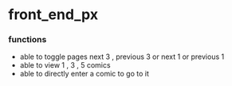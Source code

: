 # front_end_px

### functions
- able to toggle pages next 3 , previous 3 or next 1 or previous 1
- able to view 1 , 3 , 5 comics 
- able to directly enter a comic to go to it
